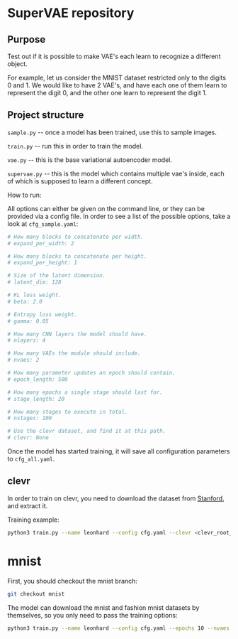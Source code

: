 # SuperVAE repository

## Purpose
Test out if it is possible to make VAE's each learn to recognize a different
object.

For example, let us consider the MNIST dataset restricted only to the digits 0
and 1.
We would like to have 2 VAE's, and have each one of them learn to represent the
digit 0, and the other one learn to represent the digit 1.


## Project structure
`sample.py` -- once a model has been trained, use this to sample images.

`train.py` -- run this in order to train the model.

`vae.py` -- this is the base variational autoencoder model.

`supervae.py` -- this is the model which contains multiple vae's inside, each of
   which is supposed to learn a different concept.


How to run:

All options can either be given on the command line, or they can be provided via a config file.
In order to see a list of the possible options, take a look at `cfg_sample.yaml`:

```yaml
# How many blocks to concatenate per width.
# expand_per_width: 2

# How many blocks to concatenate per height.
# expand_per_height: 1

# Size of the latent dimension.
# latent_dim: 128

# KL loss weight.
# beta: 2.0

# Entropy loss weight.
# gamma: 0.05

# How many CNN layers the model should have.
# nlayers: 4

# How many VAEs the module should include.
# nvaes: 2

# How many parameter updates an epoch should contain.
# epoch_length: 500

# How many epochs a single stage should last for.
# stage_length: 20

# How many stages to execute in total.
# nstages: 100

# Use the clevr dataset, and find it at this path.
# clevr: None
```

Once the model has started training, it will save all configuration parameters to `cfg_all.yaml`.
 

## clevr
In order to train on clevr, you need to download the dataset from [Stanford](https://cs.stanford.edu/people/jcjohns/clevr/), and extract it.

Training example:
```bash
python3 train.py --name leonhard --config cfg.yaml --clevr <clevr_root_path> --nvaes 1
```

# mnist

First, you should checkout the mnist branch:

```bash
git checkout mnist
```

The model can download the mnist and fashion mnist datasets by themselves, so you only need to pass the training options:

```bash
python3 train.py --name leonhard --config cfg.yaml --epochs 10 --nvaes 2
```
